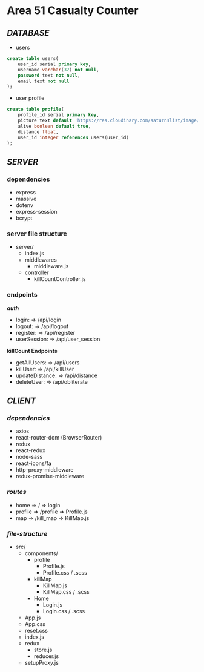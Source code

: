 # Area 51 Casualty Counter

## ***DATABASE***

- users
```sql
create table users(
    user_id serial primary key,
    username varchar(32) not null,
    password text not null,
    email text not null
);
```

- user profile
```sql
create table profile(
    profile_id serial primary key,
    picture text default 'https://res.cloudinary.com/saturnslist/image/upload/q_auto/v1561159141/kcopfm6ygbyzgdu2mzxb.jpg',
    alive boolean default true,
    distance float,
    user_id integer references users(user_id)
);
```
## ***SERVER***

### dependencies
- express
- massive
- dotenv
- express-session
- bcrypt

### server file structure
- server/
    - index.js
    - middlewares
        - middleware.js
    - controller
        - killCountController.js

### endpoints
***auth***
- login: => /api/login
- logout: => /api/logout
- register: => /api/register
- userSession: => /api/user_session

**killCount Endpoints**
- getAllUsers: => /api/users
- killUser: => /api/killUser
- updateDistance: => /api/distance
- deleteUser: => /api/obliterate

## ***CLIENT***

### *dependencies*
- axios
- react-router-dom (BrowserRouter)
- redux
- react-redux
- node-sass
- react-icons/fa
- http-proxy-middleware
- redux-promise-middleware

### *routes*
- home => / => login
- profile => /profile => Profile.js
- map => /kill_map => KillMap.js

### *file-structure*
- src/
    - components/
        - profile
            - Profile.js
            - Profile.css / .scss
        - killMap
            - KillMap.js
            - KillMap.css / .scss
        - Home
            - Login.js
            - Login.css / .scss
    - App.js
    - App.css
    - reset.css
    - index.js
    - redux
        - store.js
        - reducer.js
    - setupProxy.js        